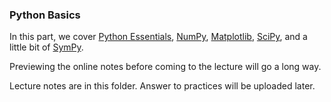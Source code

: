 ### Python Basics

In this part, we cover [Python Essentials](https://lectures.quantecon.org/py/python_essentials.html), 
[NumPy](https://lectures.quantecon.org/py/numpy.html), 
[Matplotlib](https://lectures.quantecon.org/py/matplotlib.html), [SciPy](https://lectures.quantecon.org/py/scipy.html), and a little bit of
[SymPy](https://github.com/sympy/sympy/wiki/Tutorial).

Previewing the online notes before coming to the lecture will go a long way.

Lecture notes are in this folder. Answer to practices will be uploaded later.
